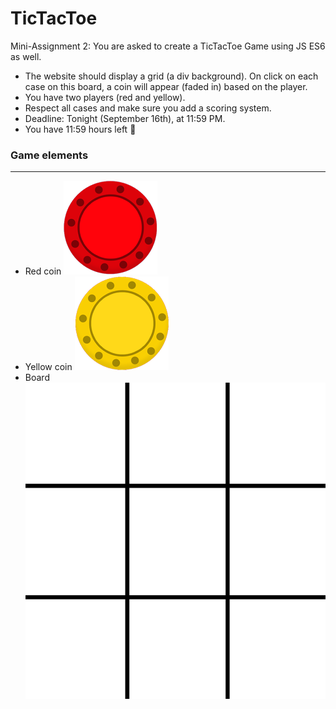 # TicTacToe

Mini-Assignment 2: You are asked to create a TicTacToe Game using JS ES6 as well.

- The website should display a grid (a div background). On click on each case on this board, a coin will appear (faded in) based on the player.
- You have two players (red and yellow).
- Respect all cases and make sure you add a scoring system.
- Deadline: Tonight (September 16th), at 11:59 PM.
- You have 11:59 hours left :rocket:

### Game elements

---

- Red coin
  <img src='./src/red.png' alt=''>
- Yellow coin
  <img src='./src/yellow.png' alt=''>
- Board
  <img src='./src/board.png' alt=''>
